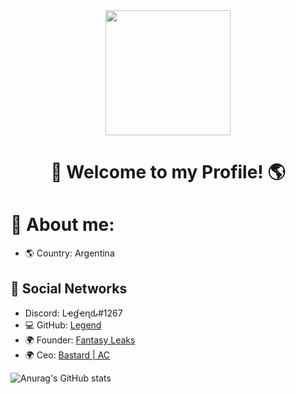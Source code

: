 <div id="header" align="center">
    <img src="https://media.discordapp.net/attachments/1075516002093236224/1087570876041543732/descarga.jpeg" width="200" />
    <h1 align="center">👋    Welcome to my Profile! 🌎</h1>
</div>

#                🔎 About me:


- 🌎 Country: Argentina


## 📀 Social Networks

- Discord: Lҽɠҽɳԃ#1267
- 💻 GitHub: [Legend](https://github.com/Legend074)
- 🌍 Founder: [Fantasy Leaks](https://discord.gg/tAKRAsP66Q)
- 🌍 Ceo: [Bastard | AC](https://discord.gg/gzUKQqeDgP)

<!-- Social icons section -->

![Anurag's GitHub stats](https://github-readme-stats.vercel.app/api?username=Legend074&show_icons=true&theme=radical)







